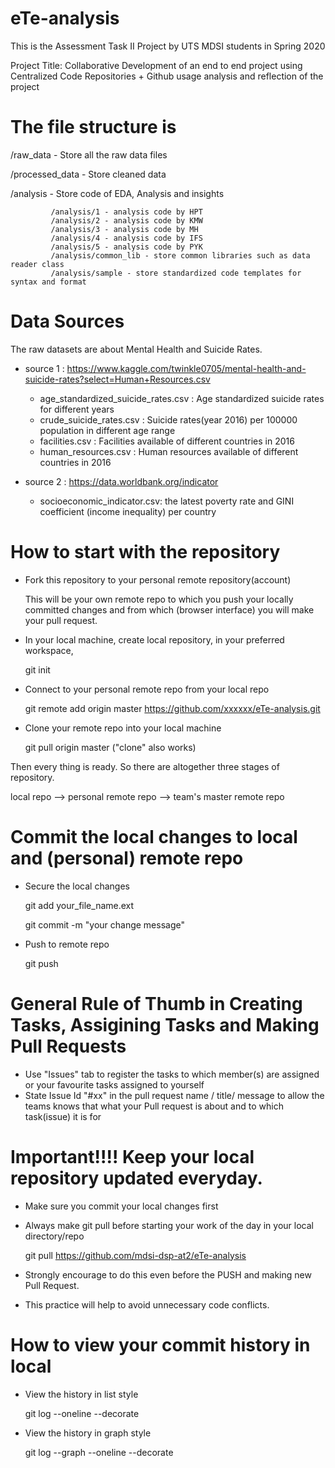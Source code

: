 # eTe-analysis

This is the Assessment Task II Project by UTS MDSI students in Spring 2020

Project Title: Collaborative Development of an end to end project using Centralized Code Repositories + Github usage analysis and reflection of the project

# The file structure is 

/raw_data - Store all the raw data files

/processed_data - Store cleaned data

/analysis - Store code of EDA, Analysis and insights

             /analysis/1 - analysis code by HPT
             /analysis/2 - analysis code by KMW
             /analysis/3 - analysis code by MH
             /analysis/4 - analysis code by IFS
             /analysis/5 - analysis code by PYK
			 /analysis/common_lib - store common libraries such as data reader class
			 /analysis/sample - store standardized code templates for syntax and format
             
             
 # Data Sources
 The raw datasets are about Mental Health and Suicide Rates.
 
 * source 1 : https://www.kaggle.com/twinkle0705/mental-health-and-suicide-rates?select=Human+Resources.csv 
	 - age_standardized_suicide_rates.csv : Age standardized suicide rates for different years
	 - crude_suicide_rates.csv : Suicide rates(year 2016) per 100000 population in different age range
	 - facilities.csv : Facilities available of different countries in 2016
	 - human_resources.csv : Human resources available of different countries in 2016

* source 2 : https://data.worldbank.org/indicator
	 - socioeconomic_indicator.csv: the latest poverty rate and GINI coefficient (income inequality) per country

 
 # How to start with the repository
 - Fork this repository to your personal remote repository(account)
 
     This will be your own remote repo to which you push your locally committed changes and 
     from which (browser interface) you will make your pull request.
 
 - In your local machine, create local repository, 
    in your preferred workspace,
    
      git init
      
 - Connect to your personal remote repo from your local repo
 
      git remote add origin master https://github.com/xxxxxx/eTe-analysis.git
 
 - Clone your remote repo into your local machine
 
      git pull origin master ("clone" also works)
      
  Then every thing is ready. So there are altogether three stages of repository.
  
  local repo --> personal remote repo --> team's master remote repo
  
  # Commit the local changes to local and (personal) remote repo
  
  - Secure the local changes 

      git add your_file_name.ext

      git commit -m "your change message"
      
  - Push to remote repo 

      git push
 
 
 # General Rule of Thumb in Creating Tasks, Assigining Tasks and Making Pull Requests
 
- Use "Issues" tab to register the tasks to which member(s) are assigned or your favourite tasks assigned to yourself
- State Issue Id  "#xx" in the pull request name / title/ message to allow the teams knows that what your Pull request is about and to which task(issue) it is for

# Important!!!! Keep your local repository updated everyday.

- Make sure you commit your local changes first
- Always make git pull before starting your work of the day in your local directory/repo

    git pull https://github.com/mdsi-dsp-at2/eTe-analysis
    
 - Strongly encourage to do this even before the PUSH and making new Pull Request.
 - This practice will help to avoid unnecessary code conflicts.
    
# How to view your commit history in local

 - View the history in list style

    git log --oneline --decorate 
    
 - View the history in graph style 

    git log --graph --oneline --decorate


